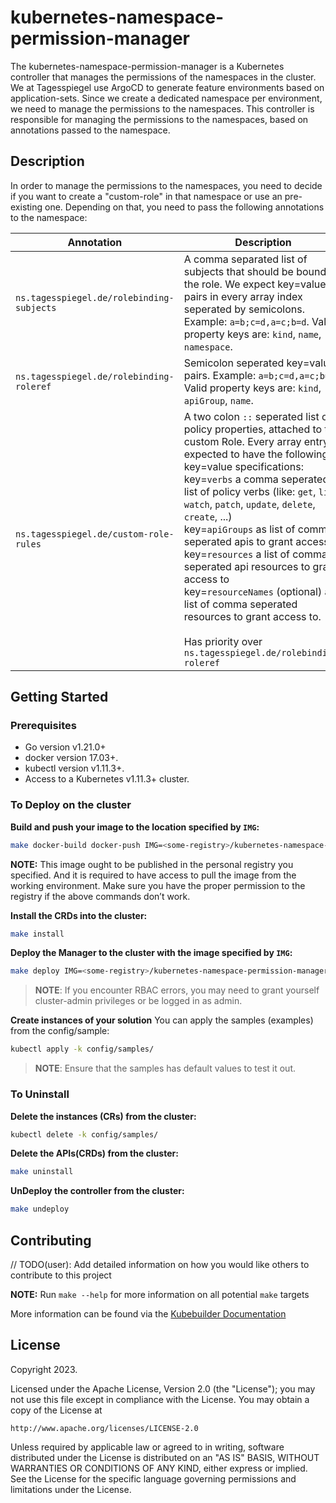 # kubernetes-namespace-permission-manager

The kubernetes-namespace-permission-manager is a Kubernetes controller that manages the permissions of the namespaces in the cluster. We at Tagesspiegel use ArgoCD to generate feature environments based on application-sets. Since we create a dedicated namespace per environment, we need to manage the permissions to the namespaces. This controller is responsible for managing the permissions to the namespaces, based on annotations passed to the namespace.

## Description

In order to manage the permissions to the namespaces, you need to decide if you want to create a "custom-role" in that namespace or use an pre-existing one. Depending on that, you need to pass the following annotations to the namespace:

| Annotation | Description |
|---|---|
| `ns.tagesspiegel.de/rolebinding-subjects` | A comma separated list of subjects that should be bound to the role. We expect key=value pairs in every array index seperated by semicolons. Example: `a=b;c=d,a=c;b=d`. Valid property keys are: `kind`, `name`, `namespace`. |
| `ns.tagesspiegel.de/rolebinding-roleref` | Semicolon seperated key=value pairs. Example: `a=b;c=d,a=c;b=d`. Valid property keys are: `kind`, `apiGroup`, `name`. |
| `ns.tagesspiegel.de/custom-role-rules` | A two colon `::` seperated list of policy properties, attached to the custom Role. Every array entry is expected to have the following key=value specifications: </br>key=`verbs` a comma seperated list of policy verbs (like: `get`, `list`, `watch`, `patch`, `update`, `delete`, `create`, ...)</br>key=`apiGroups` as list of comma seperated apis to grant access to</br>key=`resources` a list of comma seperated api resources to grant access to</br>key=`resourceNames` (optional) as list of comma seperated resources to grant access to.</br></br>Has priority over `ns.tagesspiegel.de/rolebinding-roleref` |

## Getting Started

### Prerequisites

- Go version v1.21.0+
- docker version 17.03+.
- kubectl version v1.11.3+.
- Access to a Kubernetes v1.11.3+ cluster.

### To Deploy on the cluster

**Build and push your image to the location specified by `IMG`:**

```sh
make docker-build docker-push IMG=<some-registry>/kubernetes-namespace-permission-manager:tag
```

**NOTE:** This image ought to be published in the personal registry you specified.
And it is required to have access to pull the image from the working environment.
Make sure you have the proper permission to the registry if the above commands don’t work.

**Install the CRDs into the cluster:**

```sh
make install
```

**Deploy the Manager to the cluster with the image specified by `IMG`:**

```sh
make deploy IMG=<some-registry>/kubernetes-namespace-permission-manager:tag
```

> **NOTE**: If you encounter RBAC errors, you may need to grant yourself cluster-admin
privileges or be logged in as admin.

**Create instances of your solution**
You can apply the samples (examples) from the config/sample:

```sh
kubectl apply -k config/samples/
```

>**NOTE**: Ensure that the samples has default values to test it out.

### To Uninstall

**Delete the instances (CRs) from the cluster:**

```sh
kubectl delete -k config/samples/
```

**Delete the APIs(CRDs) from the cluster:**

```sh
make uninstall
```

**UnDeploy the controller from the cluster:**

```sh
make undeploy
```

## Contributing

// TODO(user): Add detailed information on how you would like others to contribute to this project

**NOTE:** Run `make --help` for more information on all potential `make` targets

More information can be found via the [Kubebuilder Documentation](https://book.kubebuilder.io/introduction.html)

## License

Copyright 2023.

Licensed under the Apache License, Version 2.0 (the "License");
you may not use this file except in compliance with the License.
You may obtain a copy of the License at

    http://www.apache.org/licenses/LICENSE-2.0

Unless required by applicable law or agreed to in writing, software
distributed under the License is distributed on an "AS IS" BASIS,
WITHOUT WARRANTIES OR CONDITIONS OF ANY KIND, either express or implied.
See the License for the specific language governing permissions and
limitations under the License.
